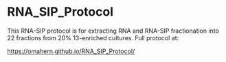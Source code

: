 # RNA_SIP_Protocol


This RNA-SIP protocol is for extracting RNA and RNA-SIP fractionation into 22 fractions from 20% 13-enriched cultures. Full protocol at: 

https://omahern.github.io/RNA_SIP_Protocol/
